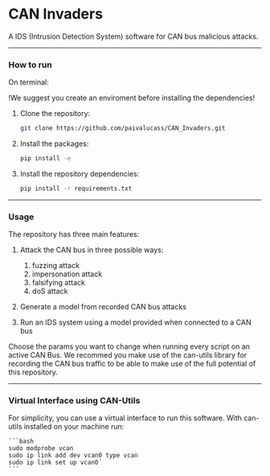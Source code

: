 # CAN Invaders

A IDS (Intrusion Detection System) software for CAN bus malicious attacks.

---
### How to run

On terminal:

!We suggest you create an enviroment before installing the dependencies!

1. Clone the repository:
    ```bash
    git clone https://github.com/paivalucass/CAN_Invaders.git
    ```

2. Install the packages:
    ```bash
    pip install -e
    ```

3. Install the repository dependencies:
    ```bash
    pip install -r requirements.txt
    ```

---

### Usage

The repository has three main features:

1. Attack the CAN bus in three possible ways:
   1. fuzzing attack
   2. impersonation attack
   3. falsifying attack
   4. doS attack

2. Generate a model from recorded CAN bus attacks

3. Run an IDS system using a model provided when connected to a CAN bus

Choose the params you want to change when running every script on an active CAN Bus. 
We recommed you make use of the can-utils library for recording the CAN bus traffic to be able to make use of the full potential of this repository.

---

### Virtual Interface using CAN-Utils

For simplicity, you can use a virtual interface to run this software. With can-utils installed on your machine run:

    ```bash
    sudo modprobe vcan
    sudo ip link add dev vcan0 type vcan
    sudo ip link set up vcan0´
    ```